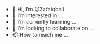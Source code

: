 - 👋 Hi, I’m @Zafaiqball
- 👀 I’m interested in ...
- 🌱 I’m currently learning ...
- 💞️ I’m looking to collaborate on ...
- 📫 How to reach me ...

<!---
Zafaiqball/Zafaiqball is a ✨ special ✨ repository because its `README.md` (this file) appears on your GitHub profile.
You can click the Preview link to take a look at your changes.
--->
